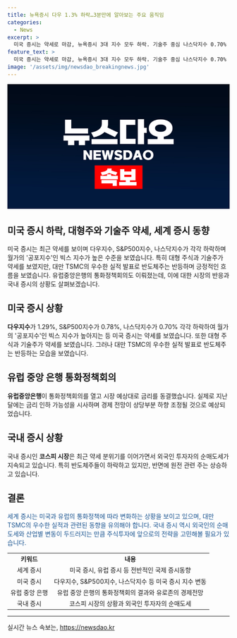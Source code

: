 ```yaml
---
title: 뉴욕증시 다우 1.3% 하락…3분만에 알아보는 주요 움직임
categories:
  - News
excerpt: >
  미국 증시는 약세로 마감, 뉴욕증시 3대 지수 모두 하락. 기술주 중심 나스닥지수 0.70% 감소. 대형 기술주, 메타와 테슬라를 제외하고 하락세. TSMC 실적 발표 후 뉴욕 거래소에 상장된 주가 반등. 유럽중앙은행 통화정책회의에서 금리 동결 결정. 국내 증시는 이틀 연속 약세, 코스피 0.67% 하락. 외국인의 순매도세 지속, 반도체주들 하락. 원전 관련 주는 올랐으나, 기술주 조정 장세 예상. TSMC 호실적으로 SK하이닉스, 삼성전자 등 낙폭 일부 줄어.
feature_text: >
  미국 증시는 약세로 마감, 뉴욕증시 3대 지수 모두 하락. 기술주 중심 나스닥지수 0.70% 감소. 대형 기술주, 메타와 테슬라를 제외하고 하락세. TSMC 실적 발표 후 뉴욕 거래소에 상장된 주가 반등. 유럽중앙은행 통화정책회의에서 금리 동결 결정. 국내 증시는 이틀 연속 약세, 코스피 0.67% 하락. 외국인의 순매도세 지속, 반도체주들 하락. 원전 관련 주는 올랐으나, 기술주 조정 장세 예상. TSMC 호실적으로 SK하이닉스, 삼성전자 등 낙폭 일부 줄어.
image: '/assets/img/newsdao_breakingnews.jpg'
---
```


<p><img src="/assets/img/newsdao_breakingnews.jpg" alt="koreaapp 속보" /></p>

<h2>미국 증시 하락, 대형주와 기술주 약세, 세계 증시 동향</h2>

<p data-ke-size="size16">미국 증시는 최근 약세를 보이며 다우지수, S&P500지수, 나스닥지수가 각각 하락하며 월가의 '공포지수'인 빅스 지수가 높은 수준을 보였습니다. 특히 대형 주식과 기술주가 약세를 보였지만, 대만 TSMC의 우수한 실적 발표로 반도체주는 반등하며 긍정적인 흐름을 보였습니다. 유럽중앙은행의 통화정책회의도 이뤄졌는데, 이에 대한 시장의 반응과 국내 증시의 상황도 살펴보겠습니다.</p>

<h2>미국 증시 상황</h2>

<p><b>다우지수</b>가 1.29%, S&P500지수가 0.78%, 나스닥지수가 0.70% 각각 하락하여 월가의 '공포지수'인 빅스 지수가 높아지는 등 미국 증시는 약세를 보였습니다. 또한 대형 주식과 기술주가 약세를 보였습니다. 그러나 대만 TSMC의 우수한 실적 발표로 반도체주는 반등하는 모습을 보였습니다.</p>

<h2>유럽 중앙 은행 통화정책회의</h2>

<p><b>유럽중앙은행</b>이 통화정책회의를 열고 시장 예상대로 금리를 동결했습니다. 실제로 지난달에는 금리 인하 가능성을 시사하며 경제 전망이 상당부분 하향 조정될 것으로 예상되었습니다.</p>

<h2>국내 증시 상황</h2>

<p>국내 증시인 <b>코스피 시장</b>은 최근 약세 분위기를 이어가면서 외국인 투자자의 순매도세가 지속되고 있습니다. 특히 반도체주들이 하락하고 있지만, 반면에 원전 관련 주는 상승하고 있습니다.</p>

<h2>결론</h2>

<p><span style="color: #1a5490;">세계 증시는 미국과 유럽의 통화정책에 따라 변화하는 상황을 보이고 있으며, 대만 TSMC의 우수한 실적과 관련된 동향을 유의해야 합니다. 국내 증시 역시 외국인의 순매도세와 산업별 변동이 두드러지는 만큼 주식투자에 앞으로의 전략을 고민해볼 필요가 있습니다.</span></p>

<table>
    <tbody>
        <tr>
            <td style="text-align: center; height: 17px;"><b>키워드</b></td>
            <td style="text-align: center; height: 17px;"><b>내용</b></td>
        </tr>
        <tr>
            <td style="text-align: center; height: 17px;">세계 증시</td>
            <td style="text-align: center; height: 17px;">미국 증시, 유럽 증시 등 전반적인 국제 증시동향</td>
        </tr>
        <tr>
            <td style="text-align: center; height: 17px;">미국 증시</td>
            <td style="text-align: center; height: 17px;">다우지수, S&P500지수, 나스닥지수 등 미국 증시 지수 변동</td>
        </tr>
        <tr>
            <td style="text-align: center; height: 17px;">유럽 중앙 은행</td>
            <td style="text-align: center; height: 17px;">유럽 중앙 은행의 통화정책회의 결과와 유로존의 경제전망</td>
        </tr>
        <tr>
            <td style="text-align: center; height: 17px;">국내 증시</td>
            <td style="text-align: center; height: 17px;">코스피 시장의 상황과 외국인 투자자의 순매도세</td>
        </tr>
    </tbody>
</table>

<p><hr></p>
실시간 뉴스 속보는, <a href="https://newsdao.kr" rel="dofollow">https://newsdao.kr</a>


